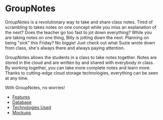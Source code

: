 GroupNotes
==========
GroupNotes is a revolutionary way to take and share class notes.  Tired of scrambling to takes notes on one concept while you miss an explanation of the next?  Does the teacher go too fast to jot down everything?  While you are taking notes on one thing, Billy is jotting down the next.  Planning on being "sick" this Friday? No biggie! Just check out what Suzie wrote down from class, she's always there and always paying attention.

GroupNotes allows the students in a class to take notes together.  Notes are stored in the cloud and are written by and shared with everybody in class.  By working together, you can take more complete notes and learn more.  Thanks to cutting-edge cloud storage technologies, everything can be seen at any time.

With GroupNotes, no worries!

* [Features](https://github.com/sixthsmith90/GroupNotes/wiki/Features)
* [Database](https://github.com/sixthsmith90/GroupNotes/wiki/Database)
* [Technologies Used](https://github.com/sixthsmith90/GroupNotes/wiki/Technologies-Used)
* [Mockups](https://github.com/sixthsmith90/GroupNotes/wiki/Mockups)
